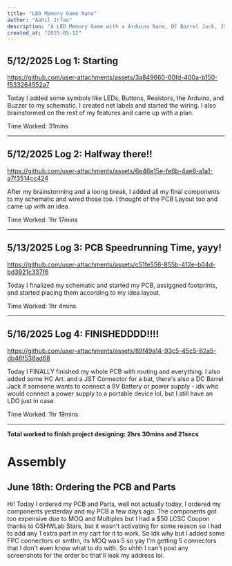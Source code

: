 ```yaml
---
title: "LED Memory Game Nano"
author: "Aahil Irfan"
description: "A LED Memory Game with a Arduino Nano, DC Barrel Jack, JST Connector, Buzzer/Vibration motor, and more!"
created_at: "2025-05-12"
---
```


## 5/12/2025 Log 1: Starting
https://github.com/user-attachments/assets/3a849660-60fd-400a-b150-f533264552a7

Today I added some symbols like LEDs, Buttons, Resistors, the Arduino, and Buzzer to my schematic. I created net labels and started the wiring. I also brainstormed on the rest of my features and came up with a plan.

Time Worked: 31mins

---


## 5/12/2025 Log 2: Halfway there!!
https://github.com/user-attachments/assets/6e46e15e-fe6b-4ae6-a1a1-a7f3514cc424

After my brainstorming and a loong break, I added all my final components to my schematic and wired those too. I thought of the PCB Layout too and came up with an idea.

Time Worked: 1hr 17mins

---


## 5/13/2025 Log 3: PCB Speedrunning Time, yayy!
https://github.com/user-attachments/assets/c51fe556-855b-412e-b04d-bd3921c337f6

Today I finalized my schematic and started my PCB, assiggned footprints, and started placing them according to my idea layout.

Time Worked: 1hr 4mins

---


## 5/16/2025 Log 4: FINISHEDDDD!!!!
https://github.com/user-attachments/assets/89f49a14-93c5-45c5-82a5-db46f538ad68

Today I FINALLY finished my whole PCB with routing and everything. I also added some HC Art. and a JST Connector for a bat, there's also a DC Barrel Jack if someone wants to connect a 9V Battery or power supply - idk who would connect a power supply to a portable device lol, but I still have an LDO just in case.

Time Worked: 1hr 19mins

---

**Total worked to finish project designing: 2hrs 30mins and 21secs**

# Assembly

## June 18th: Ordering the PCB and Parts
Hi! Today I ordered my PCB and Parts, well not actually today, I ordered my components yesterday and my PCB a few days ago. The components got too expensive due to MOQ and Multiples but I had a $50 LCSC Coupon thanks to OSHWLab Stars, but it wasn't activating for some reason so I had to add any 1 extra part in my cart for it to work. So idk why but I added some FPC connectors or smthn, its MOQ was 5 so yay I'm getting 5 connectors that I don't even know what to do with. So uhhh I can't post any screenshots for the order bc that'll leak my address lol.
